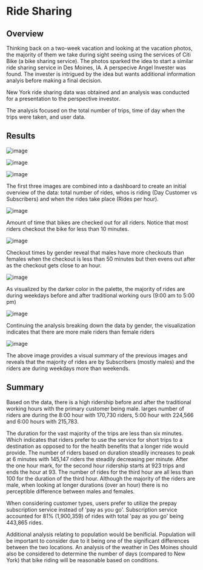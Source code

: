 # Ride Sharing 
## Overview 
Thinking back on a two-week vacation and looking at the vacation photos, the majority of them we take during sight seeing using the services of Citi Bike (a bike sharing service). The photos sparked the idea to start a similar ride sharing service in Des Moines, IA. A perspecive Angel Invester was found. The invester is intrigued by the idea but wants additional information analyis before making a final decision. 

New York ride sharing data was obtained and an analysis was conducted for a presentation to the perspective investor. 

The analysis focused on the total number of trips, time of day when the trips were taken, and user data. 

## Results 

![image](https://user-images.githubusercontent.com/88912539/148686347-7c99ecf4-1eb2-4f81-bcd9-17b35f5e993a.png)

![image](https://user-images.githubusercontent.com/88912539/148686415-28c6b05a-c0d6-471e-a1b5-504da2e20889.png)

![image](https://user-images.githubusercontent.com/88912539/148686434-5e3daf5c-1bf4-46f4-96a8-334c8c605c1d.png)

The first three images are combined into a dashboard to create an initial overview of the data: total number of rides, whos is riding (Day Customer vs Subscribers)
and when the rides take place (Rides per hour).


![image](https://user-images.githubusercontent.com/88912539/148686681-a571452d-acd9-4640-833d-a45196c831d9.png)

Amount of time that bikes are checked out for all riders. Notice that most riders checkout the bike for less than 10 minutes.

![image](https://user-images.githubusercontent.com/88912539/148686730-da2737d6-1b46-47c1-8f0f-eb77e2db4097.png)

Checkout times by gender reveal that males have more checkouts than females when the checkout is less than 50 minutes but then evens out after as the checkout gets close to an hour. 

![image](https://user-images.githubusercontent.com/88912539/148686844-6758d365-6ba7-4b7c-a07d-9eb60b1c203b.png)

As visualized by the darker color in the palette, the majority of rides are during weekdays before and after traditional working ours (9:00 am to 5:00 pm)

![image](https://user-images.githubusercontent.com/88912539/148686939-77f8fcde-0c5d-4005-92e3-1322b432ff35.png)

Continuing the analysis breaking down the data by gender, the visualization indicates that there are more male riders than female riders

![image](https://user-images.githubusercontent.com/88912539/148687188-e3e13208-b81f-4c95-b3ad-7f427c6b513d.png)

The above image provides a visual summary of the previous images and reveals that the majority of rides are by Subscribers (mostly males) and the riders are during weekdays more than weekends. 


## Summary 
Based on the data, there is a high ridership before and after the traditional working hours with the primary customer being male. larges number of riders are during the 8:00 hour with 170,730 riders, 5:00 hour with 224,566 and 6:00 hours with 215,783.

The duration for the vast majority of the trips are less than six minutes. Which indicates that riders prefer to use the service for short trips to a destination as opposed to for the health benefits that a longer ride would provide. The number of riders based on duration steadily increases to peak at 6 minutes with 145,147 riders the steadily decreasing per minute. After the one hour mark, for the second hour ridership starts at 923 trips and ends the hour at 93. The number of rides for the third hour are all less than 100 for the duration of the third hour. Although the majority of the riders are male, when looking at longer durations (over an hour) there is no perceptible difference between males and females. 

When considering customer types, users prefer to utilize the prepay subscription service instead of 'pay as you go'. Subscription service accounted for 81% (1,900,359) of rides with total 'pay as you go' being 443,865 rides. 

Additional analysis relating to population would be benificial. Population will be important to consider due to it being one of the significant differences between the two locations. An analysis of the weather in Des Moines should also be considered to determine the number of days (compared to New York) that bike riding will be reasonable based on conditions. 
